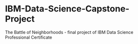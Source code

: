 # IBM-Data-Science-Capstone-Project
The Battle of Neighborhoods - final project of IBM Data Science Professional Certificate
